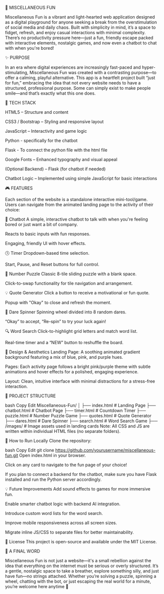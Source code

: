 🎉 MISCELLANEOUS FUN

Miscellaneous Fun is a vibrant and light-hearted web application designed as a digital playground for anyone seeking a break from the overstimulation of social media and daily chaos. Built with simplicity in mind, it’s a space to fidget, refresh, and enjoy casual interactions with minimal complexity. There’s no productivity pressure here—just a fun, friendly escape packed with interactive elements, nostalgic games, and now even a chatbot to chat with when you're bored!

✨ PURPOSE

In an era where digital experiences are increasingly fast-paced and hyper-stimulating, Miscellaneous Fun was created with a contrasting purpose—to offer a calming, playful alternative. This app is a heartfelt project built “just for fun,” embracing the idea that not every website needs to have a structured, professional purpose. Some can simply exist to make people smile—and that’s exactly what this one does.

🧰 TECH STACK

HTML5 – Structure and content

CSS3 / Bootstrap – Styling and responsive layout

JavaScript – Interactivity and game logic

Python - specifically for the chatbot

Flask - To connect the python file with the html file

Google Fonts – Enhanced typography and visual appeal

(Optional Backend) – Flask (for chatbot if needed)

Chatbot Logic – Implemented using simple JavaScript for basic interactions

🎮 FEATURES

Each section of the website is a standalone interactive mini-tool/game. Users can navigate from the animated landing page to the activity of their choice:

💬 Chatbot A simple, interactive chatbot to talk with when you're feeling bored or just want a bit of company.

Reacts to basic inputs with fun responses.

Engaging, friendly UI with hover effects.

🕓 Timer Dropdown-based time selection.

Start, Pause, and Reset buttons for full control.

🧩 Number Puzzle Classic 8-tile sliding puzzle with a blank space.

Click-to-swap functionality for tile navigation and arrangement.

💡 Quote Generator Click a button to receive a motivational or fun quote.

Popup with "Okay" to close and refresh the moment.

🎡 Dare Spinner Spinning wheel divided into 8 random dares.

“Okay” to accept, “Re-spin” to try your luck again!

🔍 Word Search Click-to-highlight grid letters and match word list.

Real-time timer and a “NEW” button to reshuffle the board.

🌈 Design & Aesthetics Landing Page: A soothing animated gradient background featuring a mix of blue, pink, and purple hues.

Pages: Each activity page follows a bright pink/purple theme with subtle animations and hover effects for a polished, engaging experience.

Layout: Clean, intuitive interface with minimal distractions for a stress-free interaction.

📁 PROJECT STRUCTURE

bash Copy Edit Miscellaneous-Fun/ │ ├── index.html # Landing Page ├── chatbot.html # Chatbot Page ├── timer.html # Countdown Timer ├── puzzle.html # Number Puzzle Game ├── quotes.html # Quote Generator ├── dares.html # Dare Spinner ├── search.html # Word Search Game ├── /images/ # Image assets used in landing cards Note: All CSS and JS are written within individual HTML files (no separate folders).

🚀 How to Run Locally Clone the repository:

bash Copy Edit git clone https://github.com/yourusername/miscellaneous-fun.git Open index.html in your browser.

Click on any card to navigate to the fun page of your choice!

If you plan to connect a backend for the chatbot, make sure you have Flask installed and run the Python server accordingly.

💡 Future Improvements Add sound effects to games for more immersive fun.

Enable smarter chatbot logic with backend AI integration.

Introduce custom word lists for the word search.

Improve mobile responsiveness across all screen sizes.

Migrate inline JS/CSS to separate files for better maintainability.

📜 License This project is open-source and available under the MIT License.

🤝 A FINAL WORD

Miscellaneous Fun is not just a website—it's a small rebellion against the idea that everything on the internet must be serious or overly structured. It’s a gentle, nostalgic space to take a breather, explore something silly, and just have fun—no strings attached. Whether you’re solving a puzzle, spinning a wheel, chatting with the bot, or just escaping the real world for a minute, you’re welcome here anytime 💜
